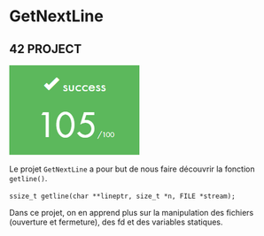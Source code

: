# GetNextLine

## 42 PROJECT

![note](img/gnl.png)

Le projet `GetNextLine` a pour but de nous faire découvrir la fonction `getline()`.

`ssize_t getline(char **lineptr, size_t *n, FILE *stream);`

Dans ce projet, on en apprend plus sur la manipulation des fichiers (ouverture et fermeture), des fd et des variables statiques.
